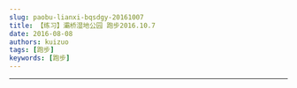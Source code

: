 ```yaml
---
slug: paobu-lianxi-bqsdgy-20161007
title: 【练习】灞桥湿地公园 跑步2016.10.7
date: 2016-08-08
authors: kuizuo
tags: [跑步]
keywords: [跑步]
---
```

---

<!-- truncate -->
